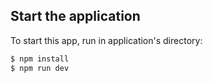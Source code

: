 ## Start the application

To start this app, run in application's directory:

```bash
$ npm install
$ npm run dev
```

